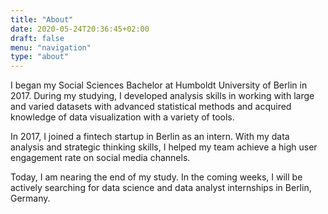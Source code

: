 ```yaml
---
title: "About"
date: 2020-05-24T20:36:45+02:00
draft: false
menu: "navigation"
type: "about"
---
```


I began my Social Sciences Bachelor at Humboldt University of Berlin in 2017. During my studying,  I developed analysis skills in working with large and varied datasets with advanced statistical methods and acquired knowledge of data visualization with a variety of tools. 

In 2017, I joined a fintech startup in Berlin as an intern. With my data analysis and strategic thinking skills, I helped my team achieve a high user engagement rate on social media channels.

Today, I am nearing the end of my study. In the coming weeks, I will be actively searching for data science and data analyst internships in Berlin, Germany.